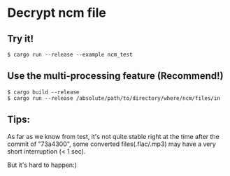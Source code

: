 # Decrypt ncm file


## Try it!

```shell script
$ cargo run --release --example ncm_test
```

## Use the multi-processing feature (Recommend!)

```shell script
$ cargo build --release
$ cargo run --release /absolute/path/to/directory/where/ncm/files/in
```



## Tips:

As far as we know from test, it's not quite stable right at the time after the commit of "73a4300", some converted files(.flac/.mp3)
may have a very short interruption (< 1 sec).

But it's hard to happen:)
